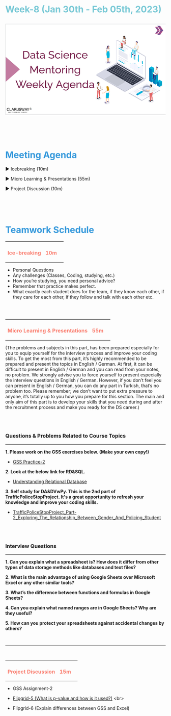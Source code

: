 <h1><strong><span style="color: #77C8D5;">Week-8 (Jan 30th - Feb 05th, 2023)</strong></span>

![logo](ds_agenda_logo.png)

<br>


<h1><strong><span style="color: #3498DB;">Meeting Agenda</strong></h1></span>

<span class="c16 c30">▶ </span><span
class="c42 c82">Icebreaking (10m)</span><span class="c16 c23"> </span>

<span class="c16 c30">▶ </span><span
class="c42 c82">Micro Learning & Presentations (55m)</span><span class="c46 c42 c48"> </span>


<span class="c30">▶ </span><span class="c46 c48 c42">Project Discussion (10m)</span>

<br>
<br>
<br>

<div style="page-break-after: always;"></div>

<h1><strong><span style="color: #3498DB;">Teamwork Schedule</strong></h1></span>

<table style= "width:100%;">
                <tr>
                <td style="color: #FA8072; text-align:left "><h3><strong><p>Ice-breaking</td>
                <td style="color: #FA8072; text-align:right;"><h3><strong><p>10m</p><td>                </tr>
</table>

- Personal Questions 
- Any challenges (Classes, Coding, studying, etc.) 
- How you’re studying, you need personal advice? 
- Remember that practice makes perfect. 
- What exactly each student does for the team, if they know each other, if they care for each other, if they follow and talk with each other etc. 

<br>
<br>

<table style= "width:100%;">
                <tr>
                <td style="color: #FA8072; text-align:left "><h3><strong><p>Micro Learning & Presentations</td>
                <td style="color: #FA8072; text-align:right;"><h3><strong><p>55m</p><td>                </tr>
</table>
(The problems and subjects in this part, has been prepared especially for you to equip yourself for the interview process and improve your coding skills. 
To get the most from this part, it’s highly recommended to be prepared and present the topics in English / German.
At first, it can be difficult to present in English / German and you can read from your notes, no problem. 
We strongly advise you to force yourself to present especially the interview questions in English / German. 
However, if you don’t feel you can present in English / German, you can do any part in Turkish, that’s no problem too. 
Please remember; we don’t want to put extra pressure to anyone, it’s totally up to you how you prepare for this section. 
The main and only aim of this part is to develop your skills that you need during and after the recruitment process and make you ready for the DS career.)


                  
<br><br>
<h3><strong>Questions & Problems Related to Course Topics</strong></h4>
<hr>

**1. Please work on the GSS exercises below. (Make your own copy!)**

- [GSS Practice-2](https://docs.google.com/spreadsheets/d/1V8h_LqWp8aLiMBKnWyIndeui3ImNX0ZAcC48xcOupGE/edit)


**2. Look at the below link for RD&SQL.**

- [Understanding Relational Database](https://kueilaramos.medium.com/understanding-relational-database-part-1-4a56c29f9b09)


**3. Self study for DA&DVwPy. This is the 2nd part of TrafficPoliceStopProject. It's a great opportunity to refresh your knowledge and improve your coding skills.** 
                  
- [TrafficPoliceStopProject_Part-2_Exploring_The_Relationship_Between_Gender_And_Policing_Student](https://github.com/clarusway/DS-DE-0422-TR/blob/main/2-%20Weekly%20Agendas/Week_8/TrafficPoliceStopProject_Part-2_Exploring_The_Relationship_Between_Gender_And_Policing_Student.ipynb)


<br><br>
<h3><strong>Interview Questions</strong></h4>
<hr>

**1. Can you explain what a spreadsheet is? How does it differ from other types of data storage methods like databases and text files?**

**2. What is the main advantage of using Google Sheets over Microsoft Excel or any other similar tools?**

**3. What’s the difference between functions and formulas in Google Sheets?**

**4. Can you explain what named ranges are in Google Sheets? Why are they useful?**

**5. How can you protect your spreadsheets against accidental changes by others?**


<br>

<hr>

<br>


<table style= "width:100%;">
                <tr>
                <td style="color: #FA8072; text-align:left "><h3><strong><p>Project Discussion</td>
                <td style="color: #FA8072; text-align:right;"><h3><strong><p>15m</p><td>                </tr>
                
</table>


- GSS Assignment-2 <br>

- [Flipgrid-5 (What is p-value and how is it used?)](https://flip.com/a0e72cf9](https://flip.com/groups/14116019/topics/34464158/responses)) <br> 

- Flipgrid-6 (Explain differences between GSS and Excel)
